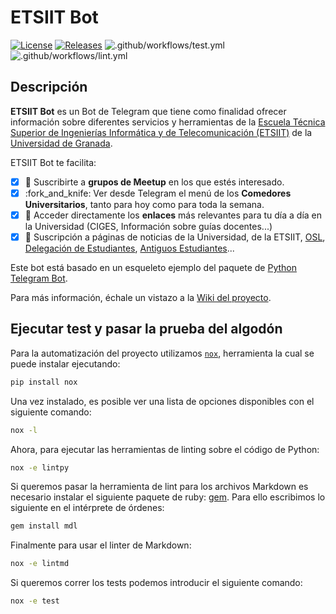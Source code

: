 # ETSIIT Bot

[![License](https://img.shields.io/badge/license-MIT-blue.svg)](./License)
[![Releases](https://img.shields.io/github/v/release/jorgechp/etsiit_bot)](https://github.com/jorgechp/etsiit_bot/releases)
![.github/workflows/test.yml](https://github.com/jorgechp/etsiit_bot/workflows/.github/workflows/test.yml/badge.svg?branch=master)
![.github/workflows/lint.yml](https://github.com/jorgechp/etsiit_bot/workflows/.github/workflows/lint.yml/badge.svg?branch=master)

## Descripción

**ETSIIT Bot** es un Bot de Telegram que tiene como finalidad ofrecer
información sobre diferentes servicios y herramientas de la [Escuela Técnica
Superior de Ingenierías Informática y de Telecomunicación
(ETSIIT)](https://etsiit.ugr.es/) de la
[Universidad de Granada](https://www.ugr.es/).

ETSIIT Bot te facilita:

- [x] :bus: Suscribirte a **grupos de Meetup** en los que estés interesado.
- [x] :fork\_and\_knife: Ver desde Telegram el menú de los **Comedores
  Universitarios**, tanto para hoy como para toda la semana.
- [x] :link: Acceder directamente los **enlaces** más relevantes para tu día a
  día en la Universidad (CIGES, Información sobre guías docentes...)
- [x] :newspaper: Suscripción a páginas de noticias de la Universidad, de la
  ETSIIT, [OSL](https://osl.ugr.es/),
  [Delegación de Estudiantes](https://deiit.ugr.es/),
  [Antiguos Estudiantes](https://aesit.es/)...

Este bot está basado en un esqueleto ejemplo del paquete de [Python Telegram
Bot](https://github.com/python-telegram-bot/python-telegram-bot).

Para más información, échale un vistazo a la [Wiki del
proyecto](https://github.com/jorgechp/etsiit_bot/wiki).

## Ejecutar test y pasar la prueba del algodón

Para la automatización del proyecto utilizamos
[`nox`](https://github.com/theacodes/nox), herramienta la cual se puede
instalar ejecutando:

```bash
pip install nox
```

Una vez instalado, es posible ver una lista de opciones disponibles con el
siguiente comando:

```bash
nox -l
```

Ahora, para ejecutar las herramientas de linting sobre el código de Python:

```bash
nox -e lintpy
```

Si queremos pasar la herramienta de lint para los archivos Markdown es
necesario instalar el siguiente paquete de ruby:
[gem](https://github.com/markdownlint/markdownlint). Para ello escribimos lo
siguiente en el intérprete de órdenes:

```bash
gem install mdl
```

Finalmente para usar el linter de Markdown:

```bash
nox -e lintmd
```

Si queremos correr los tests podemos introducir el siguiente comando:

```bash
nox -e test
```

